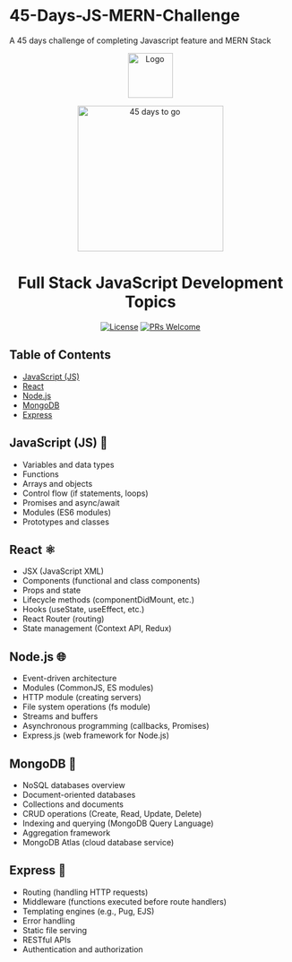# 45-Days-JS-MERN-Challenge
A 45 days challenge of completing Javascript feature and MERN Stack

<p align="center">
  <img src="your-logo.png" alt="Logo" width="80" height="80">
</p>

<p align="center">
  <img src="https://www.shutterstock.com/image-illustration/45-days-go-word-on-260nw-1468343177.jpg" alt="45 days to go" width="260">
</p>

<h1 align="center">Full Stack JavaScript Development Topics</h1>

<div align="center">

[![License](https://img.shields.io/badge/License-MIT-blue.svg)](https://opensource.org/licenses/MIT)
[![PRs Welcome](https://img.shields.io/badge/PRs-welcome-brightgreen.svg)](https://github.com/ShubhamJoshi1998/45-Days-JS-MERN-Challenge/pulls)

</div>

## Table of Contents
- [JavaScript (JS)](#javascript)
- [React](#react)
- [Node.js](#nodejs)
- [MongoDB](#mongodb)
- [Express](#express)

## JavaScript (JS) :diamond_shape_with_a_dot_inside:
- Variables and data types
- Functions
- Arrays and objects
- Control flow (if statements, loops)
- Promises and async/await
- Modules (ES6 modules)
- Prototypes and classes

## React :atom_symbol:
- JSX (JavaScript XML)
- Components (functional and class components)
- Props and state
- Lifecycle methods (componentDidMount, etc.)
- Hooks (useState, useEffect, etc.)
- React Router (routing)
- State management (Context API, Redux)

## Node.js :globe_with_meridians:
- Event-driven architecture
- Modules (CommonJS, ES modules)
- HTTP module (creating servers)
- File system operations (fs module)
- Streams and buffers
- Asynchronous programming (callbacks, Promises)
- Express.js (web framework for Node.js)

## MongoDB :elephant:
- NoSQL databases overview
- Document-oriented databases
- Collections and documents
- CRUD operations (Create, Read, Update, Delete)
- Indexing and querying (MongoDB Query Language)
- Aggregation framework
- MongoDB Atlas (cloud database service)

## Express :bullettrain_side:
- Routing (handling HTTP requests)
- Middleware (functions executed before route handlers)
- Templating engines (e.g., Pug, EJS)
- Error handling
- Static file serving
- RESTful APIs
- Authentication and authorization
